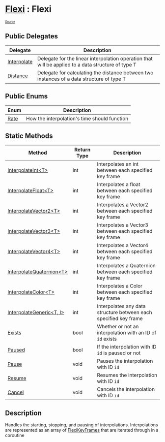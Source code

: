 # [Flexi](../Docs.md) : Flexi
<sub><sup>[Source](../../Source/Flexi.cs)</sup></sub>

## Public Delegates
| Delegate | Description |
| - | - |
| [Interpolate](Interpolate.md) | Delegate for the linear interpolation operation that will be applied to a data structure of type T |
| [Distance](Distance.md) | Delegate for calculating the distance between two instances of a data structure of type T |

## Public Enums
| Enum | Description |
| - | - |
| [Rate](Rate.md) | How the interpolation's time should function |

## Static Methods
| Method | Return Type | Description |
| - | - | - |
| [InterpolateInt\<T>](InterpolateInt.md) | int | Interpolates an int between each specified key frame |
| [InterpolateFloat\<T>](InterpolateFloat.md) | int | Interpolates a float between each specified key frame |
| [InterpolateVector2\<T>](InterpolateVector2.md) | int | Interpolates a Vector2 between each specified key frame |
| [InterpolateVector3\<T>](InterpolateVector3.md) | int | Interpolates a Vector3 between each specified key frame |
| [InterpolateVector4\<T>](InterpolateVector4.md) | int | Interpolates a Vector4 between each specified key frame |
| [InterpolateQuaternion\<T>](InterpolateQuaternion.md) | int | Interpolates a Quaternion between each specified key frame |
| [InterpolateColor\<T>](InterpolateColor.md) | int | Interpolates a Color between each specified key frame |
| [InterpolateGeneric\<T, I>](InterpolateGeneric.md) | int | Interpolates any data structure between each specified key frame |
| [Exists](Exists.md) | bool | Whether or not an interpolation with an ID of `id` exists |
| [Paused](Paused.md) | bool | If the interpolation with ID `id` is paused or not |
| [Pause](Pause.md) | void | Pauses the interpolation with ID `id` |
| [Resume](Resume.md) | void | Resumes the interpolation with ID `id` |
| [Cancel](Cancel.md) | void | Cancels the interpolation with ID `id` |

## Description
Handles the starting, stopping, and pausing of interpolations. Interpolations are represented as an array of [FlexiKeyFrames](../FlexiKeyFrame/FlexiKeyFrame.md) that are iterated through in a coroutine

